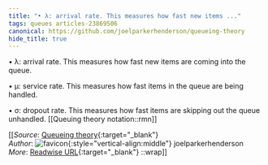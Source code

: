 ```yaml
---
title: "• λ: arrival rate. This measures how fast new items ..."
tags: queues articles-23869506
canonical: https://github.com/joelparkerhenderson/queueing-theory
hide_title: true
---
```


•   λ: arrival rate. This measures how fast new items are coming into the queue.
    
•   μ: service rate. This measures how fast items in the queue are being handled.
    
•   σ: dropout rate. This measures how fast items are skipping out the queue unhandled.
[[Queuing theory notation::rmn]]


[[_Source_: [Queueing theory](https://github.com/joelparkerhenderson/queueing-theory){:target="_blank"}<br>
_Author_: ![favicon](https://s2.googleusercontent.com/s2/favicons?domain=github.com){:style="vertical-align:middle"} joelparkerhenderson<br>
_More_: [Readwise URL](https://readwise.io/open/466744994){:target="_blank"}
::wrap]]